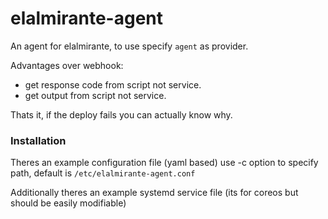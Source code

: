 # elalmirante-agent

An agent for elalmirante, to use specify `agent` as provider.

Advantages over webhook:

- get response code from script not service.
- get output from script not service.

Thats it, if the deploy fails you can actually know why.

### Installation
Theres an example configuration file (yaml based) use -c option to specify path, default is `/etc/elalmirante-agent.conf`

Additionally theres an example systemd service file (its for coreos but should be easily modifiable)